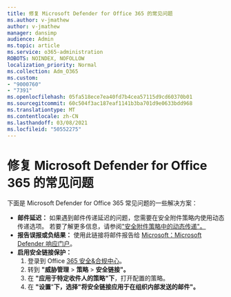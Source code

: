 ```yaml
---
title: 修复 Microsoft Defender for Office 365 的常见问题
ms.author: v-jmathew
author: v-jmathew
manager: dansimp
audience: Admin
ms.topic: article
ms.service: o365-administration
ROBOTS: NOINDEX, NOFOLLOW
localization_priority: Normal
ms.collection: Adm_O365
ms.custom:
- "9000760"
- "7391"
ms.openlocfilehash: 05fa518ece7ea40fd7b4cea57115d9cd60370b01
ms.sourcegitcommit: 60c504f3ac187eaf1141b3ba701d9e0633bdd968
ms.translationtype: MT
ms.contentlocale: zh-CN
ms.lasthandoff: 03/08/2021
ms.locfileid: "50552275"
---
```

# <a name="fix-common-problems-with-microsoft-defender-for-office-365"></a>修复 Microsoft Defender for Office 365 的常见问题

下面是 Microsoft Defender for Office 365 常见问题的一些解决方案：

- **邮件延迟：** 如果遇到邮件传递延迟的问题，您需要在安全附件策略内使用动态传递选项。  若要了解更多信息，请参阅["安全附件策略中的动态传递"。](https://go.microsoft.com/fwlink/?linkid=2094106)
- **报告误报或负结果：** 使用此链接将邮件报告给 [Microsoft：Microsoft Defender 响应门户](https://go.microsoft.com/fwlink/?linkid=2092835)。
- **启用安全链接保护：**
    1. 登录到 Office [365 安全&合规中心](https://go.microsoft.com/fwlink/p/?linkid=2077143)。
    2. 转到 **"威胁管理**  >  **策略**  >  **安全链接"。**
    3. 在 **"应用于特定收件人的策略"下**，打开配置的策略。
    4. 在 **"设置**"**下，选择"将安全链接应用于在组织内部发送的邮件"。**

